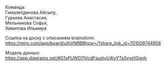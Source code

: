 Команда:  
Гималетдинова Айсылу,  
Гурьева Анастасия,  
Мельникова Софья,  
Хамитова Ильмира  

Ссылка на доску с описанием brainstorm:  
https://miro.com/app/board/uXjVNRBBhzw=/?share_link_id=701009744959

Модель данных:  
https://app.diagrams.net/#G1xPUWD7lVcdFsustyU4IyYTs0vye1Ggnh
